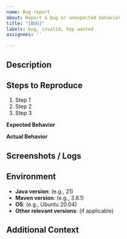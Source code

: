 ```yaml
---
name: Bug report
about: Report a bug or unexpected behavior
title: "[BUG]"
labels: bug, invalid, hep wanted
assignees: ''

---
```


## Description

<!-- Briefly describe the issue. -->

## Steps to Reproduce

1. Step 1
2. Step 2
3. Step 3

**Expected Behavior**
<!-- Describe what you expected to happen. -->

**Actual Behavior**
<!-- Describe what actually happened. -->

## Screenshots / Logs
<!-- Attach any relevant screenshots or logs to help explain the issue. -->

## Environment

- **Java version**: (e.g., 21)
- **Maven version**: (e.g., 3.8.1)
- **OS**: (e.g., Ubuntu 20.04)
- **Other relevant versions**: (if applicable)

## Additional Context
<!-- Any additional information that could help resolve the issue. -->
